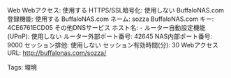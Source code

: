 Web
Webアクセス:    使用する
HTTPS/SSL暗号化:    使用しない
BuffaloNAS.com 登録機能:    使用する
BuffaloNAS.com ネーム:    sozza
BuffaloNAS.com キー:    4CE6761ECD05
その他DNSサービス ホスト名:    -
ルーター自動設定機能 (UPnP):    使用しない
ルーター外部ポート番号:    42645
NAS内部ポート番号:    9000
セッション排他:    使用しない
セッション有効時間(分):    30
Webアクセス URL:    http://buffalonas.com/sozza/


Tags:
  環境